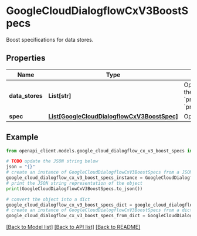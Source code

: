 # GoogleCloudDialogflowCxV3BoostSpecs

Boost specifications for data stores.

## Properties

Name | Type | Description | Notes
------------ | ------------- | ------------- | -------------
**data_stores** | **List[str]** | Optional. Data Stores where the boosting configuration is applied. The full names of the referenced data stores. Formats: &#x60;projects/{project}/locations/{location}/collections/{collection}/dataStores/{data_store}&#x60; &#x60;projects/{project}/locations/{location}/dataStores/{data_store}&#x60; | [optional] 
**spec** | [**List[GoogleCloudDialogflowCxV3BoostSpec]**](GoogleCloudDialogflowCxV3BoostSpec.md) | Optional. A list of boosting specifications. | [optional] 

## Example

```python
from openapi_client.models.google_cloud_dialogflow_cx_v3_boost_specs import GoogleCloudDialogflowCxV3BoostSpecs

# TODO update the JSON string below
json = "{}"
# create an instance of GoogleCloudDialogflowCxV3BoostSpecs from a JSON string
google_cloud_dialogflow_cx_v3_boost_specs_instance = GoogleCloudDialogflowCxV3BoostSpecs.from_json(json)
# print the JSON string representation of the object
print(GoogleCloudDialogflowCxV3BoostSpecs.to_json())

# convert the object into a dict
google_cloud_dialogflow_cx_v3_boost_specs_dict = google_cloud_dialogflow_cx_v3_boost_specs_instance.to_dict()
# create an instance of GoogleCloudDialogflowCxV3BoostSpecs from a dict
google_cloud_dialogflow_cx_v3_boost_specs_from_dict = GoogleCloudDialogflowCxV3BoostSpecs.from_dict(google_cloud_dialogflow_cx_v3_boost_specs_dict)
```
[[Back to Model list]](../README.md#documentation-for-models) [[Back to API list]](../README.md#documentation-for-api-endpoints) [[Back to README]](../README.md)


